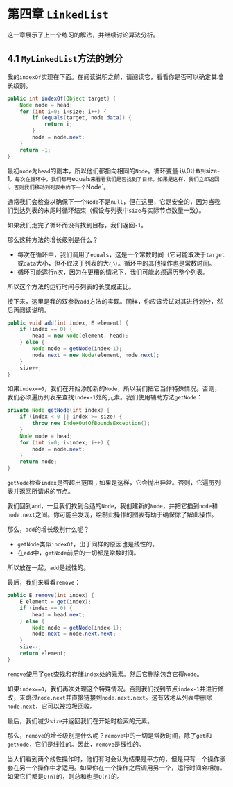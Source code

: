 # 第四章 `LinkedList`

这一章展示了上一个练习的解法，并继续讨论算法分析。

## 4.1 `MyLinkedList`方法的划分

我的`indexOf`实现在下面。在阅读说明之前，请阅读它，看看你是否可以确定其增长级别。

```java
public int indexOf(Object target) {
    Node node = head;
    for (int i=0; i<size; i++) {
        if (equals(target, node.data)) {
            return i;
        }
        node = node.next;
    }
    return -1;
}
```

最初`node`为`head`的副本，所以他们都指向相同的`Node`。循环变量·i`从`0`计数到`size-1`。每次在循环中，我们都用`equals`来看看我们是否找到了目标。如果是这样，我们立即返回`i`。否则我们移动到列表中的下一个`Node`。

通常我们会检查以确保下一个`Node`不是`null`，但在这里，它是安全的，因为当我们到达列表的末尾时循环结束（假设与列表中`size`与实际节点数量一致）。

如果我们走完了循环而没有找到目标，我们返回`-1`。

那么这种方法的增长级别是什么？

+   每次在循环中，我们调用了`equals`，这是一个常数时间（它可能取决于`target`或`data`大小，但不取决于列表的大小）。循环中的其他操作也是常数时间。
+   循环可能运行`n`次，因为在更糟的情况下，我们可能必须遍历整个列表。

所以这个方法的运行时间与列表的长度成正比。

接下来，这里是我的双参数`add`方法的实现。同样，你应该尝试对其进行划分，然后再阅读说明。

```java
public void add(int index, E element) {
    if (index == 0) {
        head = new Node(element, head);
    } else {
        Node node = getNode(index-1);
        node.next = new Node(element, node.next);
    }
    size++;
}
```

如果`index==0`，我们在开始添加新的`Node`，所以我们把它当作特殊情况。否则，我们必须遍历列表来查找`index-1`处的元素。我们使用辅助方法`getNode`：

```java
private Node getNode(int index) {
    if (index < 0 || index >= size) {
        throw new IndexOutOfBoundsException();
    }
    Node node = head;
    for (int i=0; i<index; i++) {
        node = node.next;
    }
    return node;
}
```

`getNode`检查`index`是否超出范围；如果是这样，它会抛出异常。否则，它遍历列表并返回所请求的节点。

我们回到`add`，一旦我们找到合适的`Node`，我创建新的`Node`，并把它插到`node`和`node.next`之间。你可能会发现，绘制此操作的图表有助于确保你了解此操作。

那么，`add`的增长级别什么呢？

+   `getNode`类似`indexOf`，出于同样的原因也是线性的。
+   在`add`中，`getNode`前后的一切都是常数时间。

所以放在一起，`add`是线性的。

最后，我们来看看`remove`：

```java
public E remove(int index) {
    E element = get(index);
    if (index == 0) {
        head = head.next;
    } else {
        Node node = getNode(index-1);
        node.next = node.next.next;
    }
    size--;
    return element;
}
```

`remove`使用了`get`查找和存储`index`处的元素。然后它删除包含它得`Node`。

如果`index==0`，我们再次处理这个特殊情况。否则我们找到节点`index-1`并进行修改，来跳过`node.next`并直接链接到`node.next.next`。这有效地从列表中删除`node.next`，它可以被垃圾回收。

最后，我们减少`size`并返回我们在开始时检索的元素。

那么，`remove`的增长级别是什么呢？`remove`中的一切是常数时间，除了`get`和`getNode`，它们是线性的。因此，`remove`是线性的。

当人们看到两个线性操作时，他们有时会认为结果是平方的，但是只有一个操作嵌套在另一个操作中才适用。如果你在一个操作之后调用另一个，运行时间会相加。如果它们都是`O(n)`的，则总和也是`O(n)`的。
